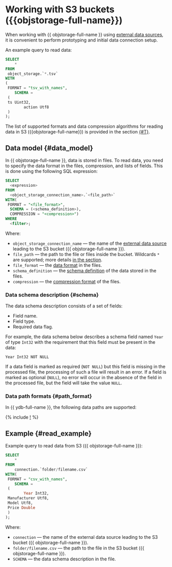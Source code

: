 # Working with S3 buckets ({{objstorage-full-name}})

When working with {{ objstorage-full-name }} using [external data sources](../../datamodel/external_data_source.md), it is convenient to perform prototyping and initial data connection setup.

An example query to read data:

```sql
SELECT
    *
FROM
 object_storage.`*.tsv`
WITH
(
 FORMAT = "tsv_with_names",
    SCHEMA =
 (
 ts Uint32,
        action Utf8
 )
);
```

The list of supported formats and data compression algorithms for reading data in S3 ({{objstorage-full-name}}) is provided in the section [{#T}](formats.md).

## Data model {#data_model}

In {{ objstorage-full-name }}, data is stored in files. To read data, you need to specify the data format in the files, compression, and lists of fields. This is done using the following SQL expression:

```sql
SELECT
  <expression>
FROM
  <object_storage_connection_name>.`<file_path>`
WITH(
 FORMAT = "<file_format>",
  SCHEMA = (<schema_definition>),
  COMPRESSION = "<compression>")
WHERE
  <filter>;
```

Where:

* `object_storage_connection_name` — the name of the [external data source](#create_connection) leading to the S3 bucket ({{ objstorage-full-name }}).
* `file_path` — the path to the file or files inside the bucket. Wildcards `*` are supported; more details [in the section](#path_format).
* `file_format` — the [data format](formats.md#formats) in the files.
* `schema_definition` — the [schema definition](#schema) of the data stored in the files.
* `compression` — the [compression format](formats.md#compression_formats) of the files.

### Data schema description {#schema}

The data schema description consists of a set of fields:
- Field name.
- Field type.
- Required data flag.

For example, the data schema below describes a schema field named `Year` of type `Int32` with the requirement that this field must be present in the data:

```
Year Int32 NOT NULL
```

If a data field is marked as required (`NOT NULL`) but this field is missing in the processed file, the processing of such a file will result in an error. If a field is marked as optional (`NULL`), no error will occur in the absence of the field in the processed file, but the field will take the value `NULL`.

### Data path formats {#path_format}

In {{ ydb-full-name }}, the following data paths are supported:

{% include [!](_includes/path_format.md) %}

## Example {#read_example}

Example query to read data from S3 ({{ objstorage-full-name }}):

```sql
SELECT
    *
FROM
    connection.`folder/filename.csv`
WITH(
 FORMAT = "csv_with_names",
    SCHEMA =
 (
        Year Int32,
 Manufacturer Utf8,
 Model Utf8,
 Price Double
 )
);
```

Where:

* `connection` — the name of the external data source leading to the S3 bucket ({{ objstorage-full-name }}).
* `folder/filename.csv` — the path to the file in the S3 bucket ({{ objstorage-full-name }}).
* `SCHEMA` — the data schema description in the file.
